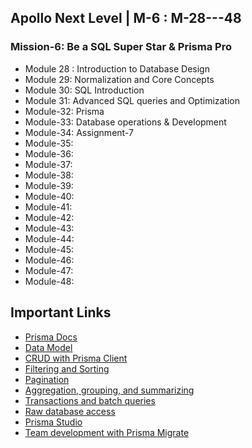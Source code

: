 ## Apollo Next Level | M-6 : M-28---48

### Mission-6: Be a SQL Super Star & Prisma Pro

- Module 28 : Introduction to Database Design
- Module 29: Normalization and Core Concepts
- Module 30: SQL Introduction
- Module 31: Advanced SQL queries and Optimization
- Module-32: Prisma
- Module-33: Database operations & Development
- Module-34: Assignment-7
- Module-35: 
- Module-36: 
- Module-37:
- Module-38:
- Module-39:
- Module-40:
- Module-41: 
- Module-42:
- Module-43:
- Module-44:
- Module-45:
- Module-46:
- Module-47:
- Module-48:


## Important Links

- [Prisma Docs](https://www.prisma.io/docs)
- [Data Model](https://www.prisma.io/docs/concepts/components/prisma-schema/data-model)
- [CRUD with Prisma Client](https://www.prisma.io/docs/concepts/components/prisma-client/crud)
- [Filtering and Sorting](https://www.prisma.io/docs/concepts/components/prisma-client/filtering-and-sorting)
- [Pagination](https://www.prisma.io/docs/concepts/components/prisma-client/pagination)
- [Aggregation, grouping, and summarizing](https://www.prisma.io/docs/concepts/components/prisma-client/aggregation-grouping-summarizing)
- [Transactions and batch queries](https://www.prisma.io/docs/concepts/components/prisma-client/transactions)
- [Raw database access](https://www.prisma.io/docs/concepts/components/prisma-client/raw-database-access)
- [Prisma Studio](https://www.prisma.io/docs/concepts/components/prisma-studio)
- [Team development with Prisma Migrate](https://www.prisma.io/docs/guides/migrate/developing-with-prisma-migrate/team-development)
